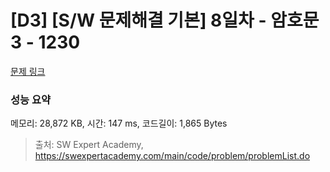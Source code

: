 # [D3] [S/W 문제해결 기본] 8일차 - 암호문3 - 1230 

[문제 링크](https://swexpertacademy.com/main/code/problem/problemDetail.do?contestProbId=AV14zIwqAHwCFAYD) 

### 성능 요약

메모리: 28,872 KB, 시간: 147 ms, 코드길이: 1,865 Bytes



> 출처: SW Expert Academy, https://swexpertacademy.com/main/code/problem/problemList.do